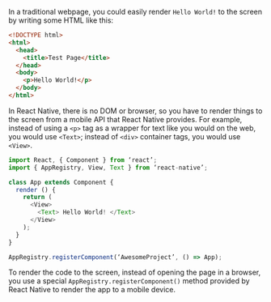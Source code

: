 In a traditional webpage, you could easily render `Hello World!` to the screen by writing some HTML like this:

```html
<!DOCTYPE html>
<html>
  <head>
    <title>Test Page</title>
  </head>
  <body>
    <p>Hello World!</p>
  </body>
</html>
```

In React Native, there is no DOM or browser, so you have to render things to the screen from a mobile API that React Native provides. For example, instead of using a `<p>` tag as a wrapper for text like you would on the web, you would use `<Text>`; instead of `<div>` container tags, you would use `<View>`.

```js
import React, { Component } from ‘react’;
import { AppRegistry, View, Text } from ‘react-native’;

class App extends Component {
  render () {
    return (
      <View>
        <Text> Hello World! </Text>
      </View>
    );
  }
}

AppRegistry.registerComponent(‘AwesomeProject’, () => App);
```

To render the code to the screen, instead of opening the page in a browser, you use a special `AppRegistry.registerComponent()` method provided by React Native to render the app to a mobile device.
